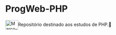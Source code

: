 # ProgWeb-PHP
<img align="center" alt="Marco-php" height="30" width="40" src="https://cdn.jsdelivr.net/gh/devicons/devicon/icons/php/php-plain.svg" />Repositório destinado aos estudos de PHP.🐘
